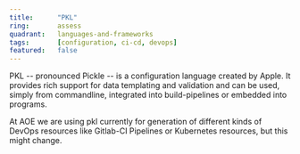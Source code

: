 ```yaml
---
title:      "PKL"
ring:       assess
quadrant:   languages-and-frameworks
tags:       [configuration, ci-cd, devops]
featured:   false
---
```


PKL -- pronounced Pickle -- is a configuration language created by Apple. It provides rich support for data templating
and validation and can be used, simply from commandline, integrated into build-pipelines or embedded into programs.

At AOE we are using pkl currently for generation of different kinds of DevOps resources like Gitlab-CI 
Pipelines or Kubernetes resources, but this might change.
